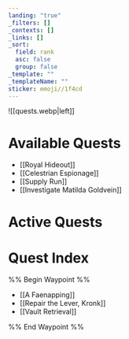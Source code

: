 ```yaml
---
landing: "true"
_filters: []
_contexts: []
_links: []
_sort:
  field: rank
  asc: false
  group: false
_template: ""
_templateName: ""
sticker: emoji//1f4cd
---
```

![[quests.webp|left]]
# Available Quests
- [[Royal Hideout]]
- [[Celestrian Espionage]]
- [[Supply Run]]
- [[Investigate Matilda Goldvein]]
# Active Quests

# Quest Index
%% Begin Waypoint %%
- [[A Faenapping]]
- [[Repair the Lever, Kronk]]
- [[Vault Retrieval]]

%% End Waypoint %%
